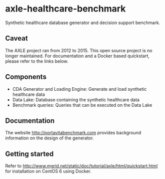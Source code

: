 # axle-healthcare-benchmark #

Synthetic healthcare database generator and decision support benchmark.

## Caveat ##

The AXLE project ran from 2012 to 2015.
This open source project is no longer maintained.
For documentation and a Docker based quickstart, please refer to
the links below.

## Components ##

* CDA Generator and Loading Engine:
  Generate and load synthetic healthcare data
* Data Lake:
  Database containing the synthetic healthcare data
* Benchmark queries:
  Queries that can be executed on the Data Lake

## Documentation ##

The website http://portavitabenchmark.com provides background information
on the design of the generator.

## Getting started ##

Refer to http://www.mgrid.net/static/doc/tutorial/axle/html/quickstart.html
for installation on CentOS 6 using Docker.

